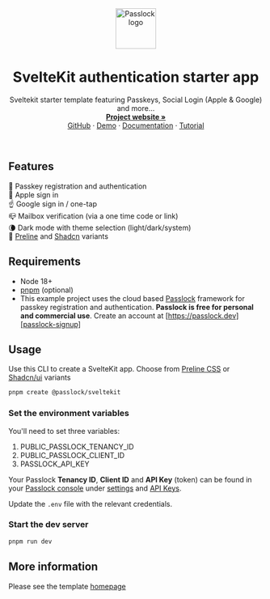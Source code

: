 ﻿<!-- 
The pnpm script build:readme replaces tokens 
in README.template.md and outputs to README.md 
-->
<div align="center">
  <a href="https://github.com/passlock-dev/passlock">
    <img src="https://github.com/passlock-dev/passkeys-frontend/assets/208345/53ee00d3-8e6c-49ea-b43c-3f901450c73b" alt="Passlock logo" width="80" height="80">
  </a>
</div>

<div>
  <h1 align="center">SvelteKit authentication starter app</h1>
  <p align="center">
    Sveltekit starter template featuring Passkeys, Social Login (Apple & Google) and more...
    <br />
    <a href="https://passlock.dev"><strong>Project website »</strong></a>
    <br />
    <a href="https://github.com/passlock-dev/passlock">GitHub</a>
    ·
    <a href="https://d1rl0ue18b0151.cloudfront.net">Demo</a>
    ·
    <a href="https://docs.passlock.dev">Documentation</a>
    ·
    <a href="https://docs.passlock.dev/docs/tutorial/introduction">Tutorial</a>
  </p>
</div>

<br />

## Features

🔑 Passkey registration and authentication  
📱 Apple sign in  
☝️ Google sign in / one-tap  
📪 Mailbox verification (via a one time code or link)  
🌘 Dark mode with theme selection (light/dark/system)  
🚀 [Preline][preline] and [Shadcn][shadcn] variants

## Requirements

* Node 18+
* [pnpm][pnpm] (optional)
* This example project uses the cloud based [Passlock][passlock] framework for passkey registration and authentication. **Passlock is free for personal and commercial use**.
Create an account at [https://passlock.dev][passlock-signup]

## Usage

Use this CLI to create a SvelteKit app. Choose from [Preline CSS][preline] or [Shadcn/ui][shadcn] variants

```bash
pnpm create @passlock/sveltekit
```

### Set the environment variables

You'll need to set three variables:

1. PUBLIC_PASSLOCK_TENANCY_ID
2. PUBLIC_PASSLOCK_CLIENT_ID
3. PASSLOCK_API_KEY

Your Passlock **Tenancy ID**, **Client ID** and **API Key** (token) can be found in your [Passlock console][passlock-console] under [settings][passlock-settings] and [API Keys][passlock-apikeys]. 

Update the `.env` file with the relevant credentials.

### Start the dev server

```bash
pnpm run dev
```

## More information

Please see the template [homepage][homepage]

[passlock]: https://passlock.dev
[passlock-signup]: https://console.passlock.dev/register
[passlock-console]: https://console.passlock.dev
[passlock-settings]: https://console.passlock.dev/settings
[passlock-apikeys]: https://console.passlock.dev/apikeys
[pnpm]: https://pnpm.io/installation
[preline]: https://preline.co
[shadcn]: https://www.shadcn-svelte.com
[homepage]: https://github.com/passlock-dev/ts-clients/packages/create-sveltekit/docs/README.md